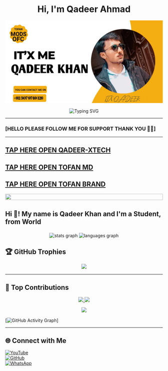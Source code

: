 <h1 align="center">Hi, I'm Qadeer Ahmad</h1>

<p align="center">
  <img src="https://raw.githubusercontent.com/Qadeer-bhai/Qadeer-bhai/main/banner.png" alt="TOFAN-MD Banner" />
</p>

<p align="center">
  <img src="https://readme-typing-svg.demolab.com?font=Fira+Code&duration=3000&pause=1000&center=true&vCenter=true&width=435&lines=Full-Stack+Developer;Open+Source+Contributor;Creative+Designer;Tech+Enthusiast" alt="Typing SVG" />
</p>

---

### [HELLO PLEASE FOLLOW ME FOR SUPPORT THANK YOU 🙏🤞]

---
[TAP HERE OPEN QADEER-XTECH](https://github.com/Qadeer-bhai/QADEER-XTECH)
---
[TAP HERE OPEN TOFAN MD](https://github.com/Qadeer-bhai/TOFAN-MD)
---
[TAP HERE OPEN TOFAN BRAND](https://github.com/Qadeer-bhai/TOFAN-BRAND)
---
<img src="https://i.imgur.com/dBaSKWF.gif" height="20" width="100%">


<h2 align="left">Hi 👋! My name is Qadeer Khan and I'm a Student, from World</h2>

###

<div align="center">
  <img src="https://github-readme-stats.vercel.app/api?username=Qadeer-bhai&hide_title=false&hide_rank=false&show_icons=true&include_all_commits=true&count_private=true&disable_animations=false&theme=dracula&locale=en&hide_border=false" height="150" alt="stats graph"  />
  <img src="https://github-readme-stats.vercel.app/api/top-langs?username=Qadeer-bhai&locale=en&hide_title=false&layout=compact&card_width=320&langs_count=5&theme=dracula&hide_border=false" height="150" alt="languages graph"  />
</div>

## 🏆 GitHub Trophies  
<p align="center">
  <img src="https://github-profile-trophy.vercel.app/?username=Qadeer-bhai&theme=radical">
</p>

---

## 🚀 Top Contributions  

<p align="center">
  <a href="https://github.com/Qadeer-bhai">
    <img src="https://github-profile-summary-cards.vercel.app/api/cards/repos-per-language?username=Qadeer-bhai&theme=radical">
  </a>
  <a href="https://github.com/Qadeer-bhai">
    <img src="https://github-profile-summary-cards.vercel.app/api/cards/most-commit-language?username=Qadeer-bhai&theme=radical">
  </a>
</p>

<p align="center">
  <a href="https://github.com/Qadeer-bhai">
    <img src="https://github-profile-summary-cards.vercel.app/api/cards/profile-details?username=Qadeer-bhai&theme=radical">
  </a>
</p>


[![GitHub Activity Graph](https://github-readme-activity-graph.vercel.app/graph?username=Qadeer-bhai&bg_color=000000&color=9e4c98&line=9e4c98&point=403d3d&area=true&hide_border=true)]

---

## 🌐 Connect with Me  
[![YouTube](https://img.shields.io/badge/YouTube-red?style=flat-square&logo=youtube)](https://www.youtube.com/@tofanmods7)  
[![GitHub](https://img.shields.io/badge/GitHub-black?style=flat-square&logo=github&logoColor=white)](https://github.com/Qadeer-bhai)  
[![WhatsApp](https://img.shields.io/badge/WhatsApp-25D366?style=flat-square&logo=whatsapp&logoColor=white)](https://wa.me/923079749129)  
